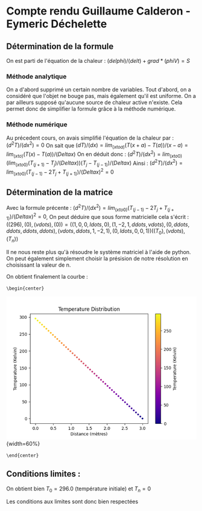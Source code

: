 # Compte rendu Guillaume Calderon - Eymeric Déchelette

## Détermination de la formule

On est parti de l'équation de la chaleur : $(delphi)/(delt)+grad*(phiV)=S$

### Méthode analytique

On a d'abord supprimé un certain nombre de variables.
Tout d'abord, on a considéré que l'objet ne bouge pas, mais également qu'il est uniforme.
On a par ailleurs supposé qu'aucune source de chaleur active n'existe.
Cela permet donc de simplifier la formule grâce à la méthode numérique.

### Méthode numérique

Au précedent cours, on avais simplifié l'équation de la chaleur par : $(d^2T)/(dx^2)=0$
On sait que $(dT)/(dx)=lim_(xtoa)(T(x+a)-T(a))/(x-a)=lim_(xto)(T(x)-T(a))/(Deltax)$
On en déduit donc : $(d^2T)/(dx^2)=lim_(xto0)(lim_(xto0)(T_(j+1)-T_j)/(Deltax))(T_j-T_(j-1))/(Deltax)$
Ainsi : $(d^2T)/(dx^2)=lim_(xto0)(T_(j-1)-2T_j+T_(j+1))/(Deltax)^2=0$

## Détermination de la matrice

Avec la formule précente : $(d^2T)/(dx^2)=lim_(xto0)(T_(j-1)-2T_j+T_(j+1))/(Deltax)^2=0$, 
On peut déduire que sous forme matricielle cela s'écrit : $((296),(0),(vdots),(0))=((1,0,0,ldots,0),(1,-2,1,ddots,vdots),(0,ddots,ddots,ddots,ddots),(vdots,ddots,1,-2,1),(0,ldots,0,0,1))((T_0),(vdots),(T_n))$

Il ne nous reste plus qu'à résoudre le système matriciel à l'aide de python.
On peut également simplement choisir la présision de notre résolution en choisissant la valeur de n.

On obtient finalement la courbe : 
```{=latex}
\begin{center}
```
![](Figure_1.png){width=60%}
```{=latex}
\end{center}
```


## Conditions limites :

On obtient bien $T_0 = 296.0$ (température initiale)
et $T_n = 0$

Les conditions aux limites sont donc bien respectées